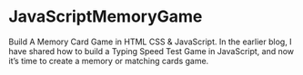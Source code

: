 # JavaScriptMemoryGame
 Build A Memory Card Game in HTML CSS & JavaScript. In the earlier blog, I have shared how to build a Typing Speed Test Game in JavaScript, and now it’s time to create a memory or matching cards game.
